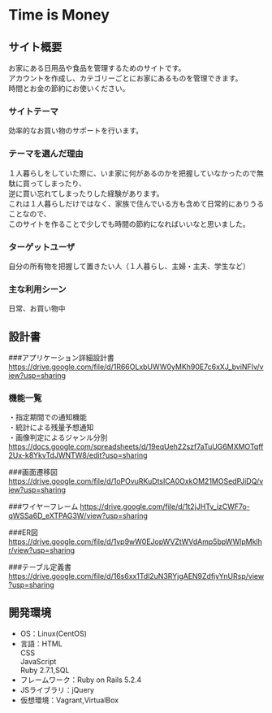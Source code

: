 # Time is Money

## サイト概要
お家にある日用品や食品を管理するためのサイトです。<br>
アカウントを作成し、カテゴリーごとにお家にあるものを管理できます。<br>
時間とお金の節約にお使いください。

### サイトテーマ
効率的なお買い物のサポートを行います。

### テーマを選んだ理由
１人暮らしをしていた際に、いま家に何があるのかを把握していなかったので無駄に買ってしまったり、<br>
逆に買い忘れてしまったりした経験があります。<br>
これは１人暮らしだけではなく、家族で住んでいる方も含めて日常的にありうることなので、<br>
このサイトを作ることで少しでも時間の節約になればいいなと思いました。<br>

### ターゲットユーザ
自分の所有物を把握して置きたい人（１人暮らし、主婦・主夫、学生など）

### 主な利用シーン
日常、お買い物中



## 設計書
###アプリケーション詳細設計書
https://drive.google.com/file/d/1R66OLxbUWW0yMKh90E7c6xXJ_bviNFIv/view?usp=sharing

### 機能一覧
・指定期間での通知機能<br>
・統計による残量予想通知<br>
・画像判定によるジャンル分別<br>
https://docs.google.com/spreadsheets/d/19eqUeh22szf7aTuUG6MXMOTqff2Ux-k8YkvTdJWNTW8/edit?usp=sharing


###画面遷移図
https://drive.google.com/file/d/1oPOvuRKuDtsICA0OxkOM21MOSedPJiDQ/view?usp=sharing

###ワイヤーフレーム
https://drive.google.com/file/d/1t2jJHTv_izCWF7o-qWSSa6D_eXTPAG3W/view?usp=sharing

###ER図
https://drive.google.com/file/d/1vp9wW0EJopWVZtWVdAmp5bpWWlpMklhr/view?usp=sharing

###テーブル定義書
https://drive.google.com/file/d/16s6xx1Tdl2uN3RYjgAEN9ZdfjyYnURsp/view?usp=sharing



## 開発環境
- OS：Linux(CentOS)
- 言語：HTML<br>
	CSS<br>
	JavaScript<br>
	Ruby 2.7.1,SQL<br>
- フレームワーク：Ruby on Rails 5.2.4
- JSライブラリ：jQuery
- 仮想環境：Vagrant,VirtualBox